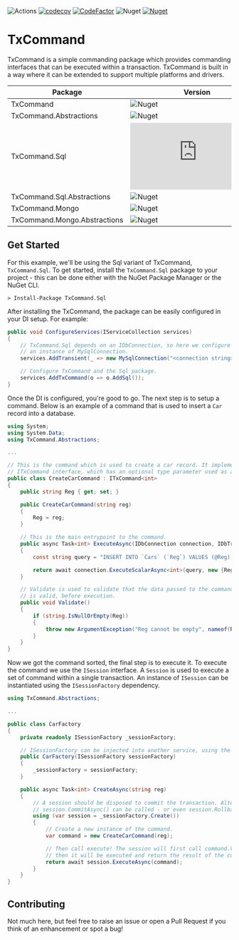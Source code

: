 ![Actions](https://github.com/reecerussell/tx-command/actions/workflows/publish.yaml/badge.svg)
[![codecov](https://codecov.io/gh/reecerussell/tx-command/branch/master/graph/badge.svg?token=2o5osNgjr8)](https://codecov.io/gh/reecerussell/tx-command)
[![CodeFactor](https://www.codefactor.io/repository/github/reecerussell/tx-command/badge)](https://www.codefactor.io/repository/github/reecerussell/tx-command)
![Nuget](https://img.shields.io/nuget/v/TxCommand)
[![Nuget](https://img.shields.io/nuget/dt/TxCommand)](https://www.nuget.org/packages/TxCommand/)

# TxCommand

TxCommand is a simple commanding package which provides commanding interfaces that can be executed within a transaction. TxCommand is built in a way where it can be extended to support multiple platforms and drivers.

| Package                | Version                                                         | Downloads                                                                                                                  |
| ---------------------- | --------------------------------------------------------------- | -------------------------------------------------------------------------------------------------------------------------- |
| TxCommand              | ![Nuget](https://img.shields.io/nuget/v/TxCommand)              | [![Nuget](https://img.shields.io/nuget/dt/TxCommand)](https://www.nuget.org/packages/TxCommand/)                           |
| TxCommand.Abstractions | ![Nuget](https://img.shields.io/nuget/v/TxCommand.Abstractions) | [![Nuget](https://img.shields.io/nuget/dt/TxCommand.Abstractions)](https://www.nuget.org/packages/TxCommand.Abstractions/) |
| TxCommand.Sql | ![Nuget](https://img.shields.io/nuget/v/TxCommand.Sql) | [![Nuget](https://img.shields.io/nuget/dt/TxCommand.Sql)](https://www.nuget.org/packages/TxCommand.Sql/) |
| TxCommand.Sql.Abstractions | ![Nuget](https://img.shields.io/nuget/v/TxCommand.Sql.Abstractions) | [![Nuget](https://img.shields.io/nuget/dt/TxCommand.Sql.Abstractions)](https://www.nuget.org/packages/TxCommand.Sql.Abstractions/) |
| TxCommand.Mongo | ![Nuget](https://img.shields.io/nuget/v/TxCommand.Mongo) | [![Nuget](https://img.shields.io/nuget/dt/TxCommand.Mongo)](https://www.nuget.org/packages/TxCommand.Mongo/) |
| TxCommand.Mongo.Abstractions | ![Nuget](https://img.shields.io/nuget/v/TxCommand.Mongo.Abstractions) | [![Nuget](https://img.shields.io/nuget/dt/TxCommand.Mongo.Abstractions)](https://www.nuget.org/packages/TxCommand.Mongo.Abstractions/) |

## Get Started

For this example, we'll be using the Sql variant of TxCommand, `TxCommand.Sql`. To get started, install the `TxCommand.Sql` package to your project - this can be done either with the NuGet Package Manager or the NuGet CLI.

```
> Install-Package TxCommand.Sql
```

After installing the TxCommand, the package can be easily configured in your DI setup. For example:

```csharp
public void ConfigureServices(IServiceCollection services)
{
    // TxCommand.Sql depends on an IDbConnection, so here we configure
    // an instance of MySqlConnection.
    services.AddTransient(_ => new MySqlConnection("<connection string>"));

    // Configure TxCommand and the Sql package.
    services.AddTxCommand(o => o.AddSql());
}
```

Once the DI is configured, you're good to go. The next step is to setup a command. Below is an example of a command that is used to insert a `Car` record into a database.

```csharp
using System;
using System.Data;
using TxCommand.Abstractions;

...

// This is the command which is used to create a car record. It implemented the
// ITxCommand interface, which has an optional type parameter used as a result.
public class CreateCarCommand : ITxCommand<int>
{
    public string Reg { get; set; }

    public CreateCarCommand(string reg)
    {
        Reg = reg;
    }

    // This is the main entrypoint to the command.
    public async Task<int> ExecuteAsync(IDbConnection connection, IDbTransaction transaction)
    {
        const string query = "INSERT INTO `Cars` (`Reg`) VALUES (@Reg); SELECT LAST_INSERT_ID();";

        return await connection.ExecuteScalarAsync<int>(query, new {Reg}, transaction);
    }

    // Validate is used to validate that the data passed to the command
    // is valid, before execution.
    public void Validate()
    {
        if (string.IsNullOrEmpty(Reg))
        {
            throw new ArgumentException("Reg cannot be empty", nameof(Reg));
        }
    }
}
```

Now we got the command sorted, the final step is to execute it. To execute the command we use the `ISession` interface. A `Session` is used to execute a set of command within a single transaction. An instance of `ISession` can be instantiated using the `ISessionFactory` dependency.

```csharp
using TxCommand.Abstractions;

...

public class CarFactory
{
    private readonly ISessionFactory _sessionFactory;

    // ISessionFactory can be injected into another service, using the DI container.
    public CarFactory(ISessionFactory sessionFactory)
    {
        _sessionFactory = sessionFactory;
    }

    public async Task<int> CreateAsync(string reg)
    {
        // A session should be disposed to commit the transaction. Alternatively,
        // session.CommitAsync() can be called - or even session.RollbackAsync();
        using (var session = _sessionFactory.Create())
        {
            // Create a new instance of the command.
            var command = new CreateCarCommand(reg);

            // Then call execute! The session will first call command.Validate(),
            // then it will be executed and return the result of the command.
            return await session.ExecuteAsync(command);
        }
    }
}

```

## Contributing

Not much here, but feel free to raise an issue or open a Pull Request if you think of an enhancement or spot a bug!

